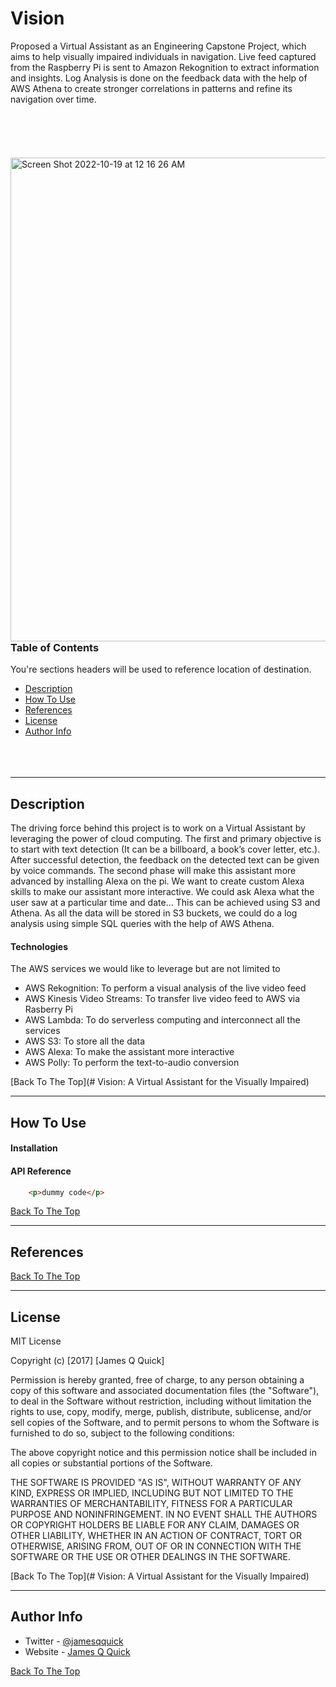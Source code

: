 # Vision
Proposed a Virtual Assistant as an Engineering Capstone Project, which aims to help visually impaired individuals in navigation.
Live feed captured from the Raspberry Pi is sent to Amazon Rekognition to extract information and insights.
Log Analysis is done on the feedback data with the help of AWS Athena to create stronger correlations in patterns and refine its navigation over time.
<br/><br/><br/><br/><br/><br/>
<img align="right" img width="774" alt="Screen Shot 2022-10-19 at 12 16 26 AM" src="https://user-images.githubusercontent.com/48095548/196517889-f02372ea-e621-439f-89af-68d8370186c0.png">

---

### Table of Contents
You're sections headers will be used to reference location of destination.

- [Description](#description)
- [How To Use](#how-to-use)
- [References](#references)
- [License](#license)
- [Author Info](#author-info)
<br/><br/><br/><br/>
---

## Description

The driving force behind this project is to work on a Virtual Assistant by leveraging the
power of cloud computing. The first and primary objective is to start with text detection
(It can be a billboard, a book’s cover letter, etc.). After successful detection, the feedback
on the detected text can be given by voice commands. The second phase will make this
assistant more advanced by installing Alexa on the pi. We want to create custom Alexa
skills to make our assistant more interactive. We could ask Alexa what the user saw at a
particular time and date... This can be achieved using S3 and Athena. As all the data will
be stored in S3 buckets, we could do a log analysis using simple SQL queries with the
help of AWS Athena.



#### Technologies

The AWS services we would like to leverage but are not limited to
- AWS Rekognition: To perform a visual analysis of the live video feed
- AWS Kinesis Video Streams: To transfer live video feed to AWS via Rasberry Pi
- AWS Lambda: To do serverless computing and interconnect all the services
- AWS S3: To store all the data
- AWS Alexa: To make the assistant more interactive
- AWS Polly: To perform the text-to-audio conversion

[Back To The Top](# Vision: A Virtual Assistant for the Visually Impaired)

---

## How To Use

#### Installation



#### API Reference

```html
    <p>dummy code</p>
```
[Back To The Top](#read-me-template)

---

## References
[Back To The Top](#read-me-template)

---

## License

MIT License

Copyright (c) [2017] [James Q Quick]

Permission is hereby granted, free of charge, to any person obtaining a copy
of this software and associated documentation files (the "Software"), to deal
in the Software without restriction, including without limitation the rights
to use, copy, modify, merge, publish, distribute, sublicense, and/or sell
copies of the Software, and to permit persons to whom the Software is
furnished to do so, subject to the following conditions:

The above copyright notice and this permission notice shall be included in all
copies or substantial portions of the Software.

THE SOFTWARE IS PROVIDED "AS IS", WITHOUT WARRANTY OF ANY KIND, EXPRESS OR
IMPLIED, INCLUDING BUT NOT LIMITED TO THE WARRANTIES OF MERCHANTABILITY,
FITNESS FOR A PARTICULAR PURPOSE AND NONINFRINGEMENT. IN NO EVENT SHALL THE
AUTHORS OR COPYRIGHT HOLDERS BE LIABLE FOR ANY CLAIM, DAMAGES OR OTHER
LIABILITY, WHETHER IN AN ACTION OF CONTRACT, TORT OR OTHERWISE, ARISING FROM,
OUT OF OR IN CONNECTION WITH THE SOFTWARE OR THE USE OR OTHER DEALINGS IN THE
SOFTWARE.

[Back To The Top](# Vision: A Virtual Assistant for the Visually Impaired)

---

## Author Info

- Twitter - [@jamesqquick](https://twitter.com/jamesqquick)
- Website - [James Q Quick](https://jamesqquick.com)

[Back To The Top](#Vision)
